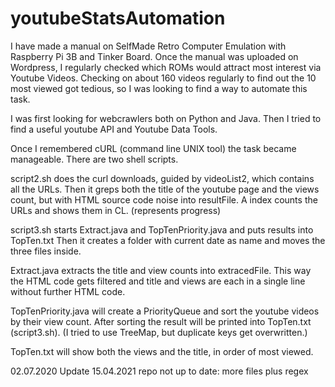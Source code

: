 # youtubeStatsAutomation
I have made a manual on SelfMade Retro Computer Emulation with Raspberry Pi 3B and Tinker Board.
Once the manual was uploaded on Wordpress, I regularly checked which ROMs would attract
most interest via Youtube Videos.
Checking on about 160 videos regularly to find out the 10 most viewed got tedious,
so I was looking to find a way to automate this task.

I was first looking for webcrawlers both on Python and Java.
Then I tried to find a useful youtube API and Youtube Data Tools.

Once I remembered cURL (command line UNIX tool) the task became manageable.
There are two shell scripts.

script2.sh does the curl downloads, guided by videoList2, which contains all the URLs.
Then it greps both the title of the youtube page and the views count, but with HTML source code noise into resultFile.
A index counts the URLs and shows them in CL. (represents progress)

script3.sh starts Extract.java and TopTenPriority.java and puts results into TopTen.txt
Then it creates a folder with current date as name and moves the three files inside.

Extract.java extracts the title and view counts into extracedFile. This way the HTML code gets filtered and
title and views are each in a single line without further HTML code.

TopTenPriority.java will create a PriorityQueue and sort the youtube videos by their view count.
After sorting the result will be printed into TopTen.txt (script3.sh).
(I tried to use TreeMap, but duplicate keys get overwritten.)

TopTen.txt will show both the views and the title, in order of most viewed.

02.07.2020 Update
15.04.2021 repo not up to date: more files plus regex

